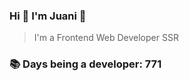 ### Hi 👋 I&#39;m Juani 🦁

> I&#39;m a Frontend Web Developer SSR

### 📚 Days being a developer: 771
